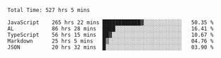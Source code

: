 
<!--START_SECTION:waka-->

```text
Total Time: 527 hrs 5 mins

JavaScript    265 hrs 22 mins ████████████▓░░░░░░░░░░░░   50.35 %
AL            86 hrs 28 mins  ████░░░░░░░░░░░░░░░░░░░░░   16.41 %
TypeScript    56 hrs 15 mins  ██▓░░░░░░░░░░░░░░░░░░░░░░   10.67 %
Markdown      25 hrs 5 mins   █▒░░░░░░░░░░░░░░░░░░░░░░░   04.76 %
JSON          20 hrs 32 mins  █░░░░░░░░░░░░░░░░░░░░░░░░   03.90 %
```

<!--END_SECTION:waka-->











